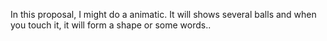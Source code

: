 In this proposal, I might do a animatic. It will shows several balls and when you touch it, it will form a shape or some words..

